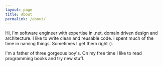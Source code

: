 ```yaml
---
layout: page
title: About
permalink: /about/
---
```


Hi, I'm software engineer with expertise in .net, domain driven design and architecture. I like to write clean and reusable code. I spent much of the time in naming things. Sometimes I get them right :).

I'm a father of three gorgeous boy's. On my free time I like to read programming books and try new stuff.
